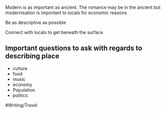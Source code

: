 Modern is as important as ancient. The romance may be in the ancient but modernisation is important to locals for economic reasons

Be as descriptive as possible

Connect with locals to get beneath the surface

## Important questions to ask with regards to describing place
- culture
- food
- music
- economy
- Population
- politics



#Writing/Travel